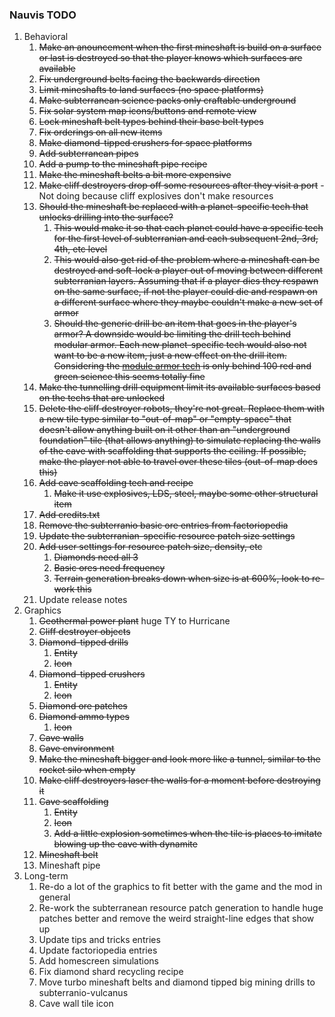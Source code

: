 ### Nauvis TODO
1. Behavioral
    1. ~~Make an anouncement when the first mineshaft is build on a surface or last is destroyed so that   the player knows which surfaces are available~~
    1. ~~Fix underground belts facing the backwards direction~~
    1. ~~Limit mineshafts to land surfaces (no space platforms)~~
    1. ~~Make subterranean science packs only craftable underground~~
    1. ~~Fix solar system map icons/buttons and remote view~~
    1. ~~Lock mineshaft belt types behind their base belt types~~
    1. ~~Fix orderings on all new items~~
    1. ~~Make diamond-tipped crushers for space platforms~~
    1. ~~Add subterranean pipes~~
    1. ~~Add a pump to the mineshaft pipe recipe~~
    1. ~~Make the mineshaft belts a bit more expensive~~
    1. ~~Make cliff destroyers drop off some resources after they visit a port~~ - Not doing because cliff explosives don't make resources
    1. ~~Should the mineshaft be replaced with a planet-specific tech that unlocks drilling into the surface?~~
        1. ~~This would make it so that each planet could have a specific tech for the first level of subterranian and each subsequent 2nd, 3rd, 4th, etc level~~
        1. ~~This would also get rid of the problem where a mineshaft can be destroyed and soft-lock a player out of moving between different subterranian layers. Assuming that if a player dies they respawn on the same surface, if not the player could die and respawn on a different surface where they maybe couldn't make a new set of armor~~
        1. ~~Should the generic drill be an item that goes in the player's armor? A downside would be limiting the drill tech behind modular armor. Each new planet-specific tech would also not want to be a new item, just a new effect on the drill item. Considering the [module armor tech](https://wiki.factorio.com/Modular_armor_(research)) is only behind 100 red and green science this seems totally fine~~
    1. ~~Make the tunnelling drill equipment limit its available surfaces based on the techs that are unlocked~~
    1. ~~Delete the cliff destroyer robots, they're not great. Replace them with a new tile type similar to "out-of-map" or "empty-space" that doesn't allow anything built on it other than an "underground foundation" tile (that allows anything) to simulate replacing the walls of the cave with scaffolding that supports the ceiling. If possible, make the player not able to travel over these tiles (out-of-map does this)~~
    1. ~~Add cave scaffolding tech and recipe~~
        1. ~~Make it use explosives, LDS, steel, maybe some other structural item~~
    1. ~~Add credits.txt~~
    1. ~~Remove the subterranio basic ore entries from factoriopedia~~
    1. ~~Update the subterranian-specific resource patch size settings~~
    1. ~~Add user settings for resource patch size, density, etc~~
        1. ~~Diamonds need all 3~~
        1. ~~Basic ores need frequency~~
        1. ~~Terrain generation breaks down when size is at 600%, look to re-work this~~
    1. Update release notes
1. Graphics    
    1. ~~Geothermal power plant~~ huge TY to Hurricane
    1. ~~Cliff destroyer objects~~
    1. ~~Diamond-tipped drills~~
        1. ~~Entity~~
        1. ~~Icon~~
    1. ~~Diamond-tipped crushers~~
        1. ~~Entity~~
        1. ~~Icon~~
    1. ~~Diamond ore patches~~
    1. ~~Diamond ammo types~~
        1. ~~Icon~~
    1. ~~Cave walls~~
    1. ~~Cave environment~~
    1. ~~Make the mineshaft bigger and look more like a tunnel, similar to the rocket silo when empty~~
    1. ~~Make cliff destroyers laser the walls for a moment before destroying it~~
    1. ~~Cave scaffolding~~
        1. ~~Entity~~
        1. ~~Icon~~
        1. ~~Add a little explosion sometimes when the tile is places to imitate blowing up the cave with dynamite~~
    1. ~~Mineshaft belt~~
    1. Mineshaft pipe
1. Long-term
    1. Re-do a lot of the graphics to fit better with the game and the mod in general
    1. Re-work the subterranean resource patch generation to handle huge patches better and remove the weird straight-line edges that show up
    1. Update tips and tricks entries
    1. Update factoriopedia entries
    1. Add homescreen simulations
    1. Fix diamond shard recycling recipe
    1. Move turbo mineshaft belts and diamond tipped big mining drills to subterranio-vulcanus
    1. Cave wall tile icon